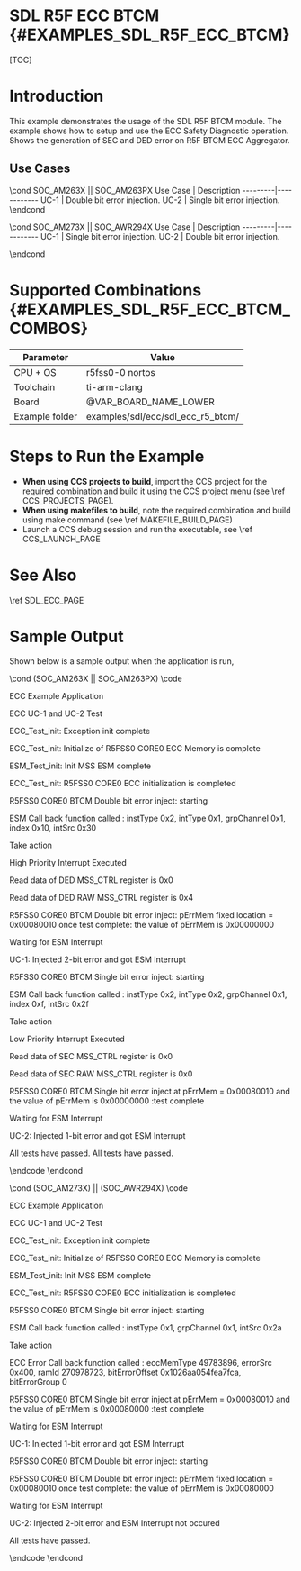 # SDL R5F ECC BTCM {#EXAMPLES_SDL_R5F_ECC_BTCM}

[TOC]

# Introduction

This example demonstrates the usage of the SDL R5F BTCM module. The example shows how to setup and use the ECC Safety Diagnostic operation.
Shows the generation of SEC and DED error on R5F BTCM ECC Aggregator.

Use Cases
---------
\cond SOC_AM263X || SOC_AM263PX
 Use Case | Description
 ---------|------------
 UC-1     | Double bit error injection.
 UC-2     | Single bit error injection.
\endcond

\cond SOC_AM273X || SOC_AWR294X
 Use Case | Description
 ---------|------------
 UC-1     | Single bit error injection.
 UC-2     | Double bit error injection.

\endcond

# Supported Combinations {#EXAMPLES_SDL_R5F_ECC_BTCM_COMBOS}

 Parameter      | Value
 ---------------|-----------
 CPU + OS       | r5fss0-0 nortos
 Toolchain      | ti-arm-clang
 Board          | @VAR_BOARD_NAME_LOWER
 Example folder | examples/sdl/ecc/sdl_ecc_r5_btcm/


# Steps to Run the Example

- **When using CCS projects to build**, import the CCS project for the required combination
  and build it using the CCS project menu (see \ref CCS_PROJECTS_PAGE).
- **When using makefiles to build**, note the required combination and build using
  make command (see \ref MAKEFILE_BUILD_PAGE)
- Launch a CCS debug session and run the executable, see \ref CCS_LAUNCH_PAGE

# See Also

\ref SDL_ECC_PAGE

# Sample Output

Shown below is a sample output when the application is run,

\cond (SOC_AM263X || SOC_AM263PX)
\code

ECC Example Application

ECC UC-1 and UC-2 Test

ECC_Test_init: Exception init complete

ECC_Test_init: Initialize of R5FSS0 CORE0 ECC Memory is complete

ESM_Test_init: Init MSS ESM complete

ECC_Test_init: R5FSS0 CORE0 ECC initialization is completed

R5FSS0 CORE0 BTCM Double bit error inject: starting

ESM Call back function called : instType 0x2, intType 0x1, grpChannel 0x1, index 0x10, intSrc 0x30

Take action

High Priority Interrupt Executed

Read data of DED MSS_CTRL register is 0x0

Read data of DED RAW MSS_CTRL register is 0x4

R5FSS0 CORE0 BTCM Double bit error inject: pErrMem fixed location = 0x00080010 once test complete: the value of pErrMem is 0x00000000

Waiting for ESM Interrupt

UC-1: Injected 2-bit error and got ESM Interrupt

R5FSS0 CORE0 BTCM Single bit error inject: starting

ESM Call back function called : instType 0x2, intType 0x2, grpChannel 0x1, index 0xf, intSrc 0x2f

Take action

Low Priority Interrupt Executed

Read data of SEC MSS_CTRL register is  0x0

Read data of SEC RAW MSS_CTRL register is 0x0

R5FSS0 CORE0 BTCM Single bit error inject at pErrMem = 0x00080010 and the value of pErrMem is 0x00000000 :test complete

Waiting for ESM Interrupt

UC-2: Injected 1-bit error and got ESM Interrupt

All tests have passed.
All tests have passed.

\endcode
\endcond

\cond (SOC_AM273X) || (SOC_AWR294X)
\code

ECC Example Application

ECC UC-1 and UC-2 Test

ECC_Test_init: Exception init complete

ECC_Test_init: Initialize of R5FSS0 CORE0 ECC Memory is complete

ESM_Test_init: Init MSS ESM complete

ECC_Test_init: R5FSS0 CORE0 ECC initialization is completed

R5FSS0 CORE0 BTCM Single bit error inject: starting

ESM Call back function called : instType 0x1, grpChannel 0x1, intSrc 0x2a

Take action

ECC Error Call back function called : eccMemType 49783896, errorSrc 0x400, ramId 270978723, bitErrorOffset 0x1026aa054fea7fca, bitErrorGroup 0

R5FSS0 CORE0 BTCM Single bit error inject at pErrMem = 0x00080010 and the value of pErrMem is 0x00080000 :test complete

Waiting for ESM Interrupt

UC-1: Injected 1-bit error and got ESM Interrupt

R5FSS0 CORE0 BTCM Double bit error inject: starting

R5FSS0 CORE0 BTCM Double bit error inject: pErrMem fixed location = 0x00080010 once test complete: the value of pErrMem is 0x00080000

Waiting for ESM Interrupt

UC-2: Injected 2-bit error and ESM Interrupt not occured

All tests have passed.

\endcode
\endcond

